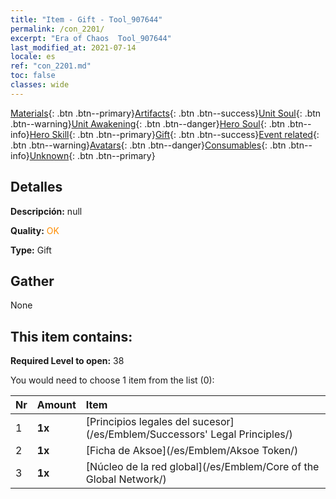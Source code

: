 ```yaml
---
title: "Item - Gift - Tool_907644"
permalink: /con_2201/
excerpt: "Era of Chaos  Tool_907644"
last_modified_at: 2021-07-14
locale: es
ref: "con_2201.md"
toc: false
classes: wide
---
```

 [Materials](/ItemsES/){: .btn .btn--primary}[Artifacts](/ItemsES/Artifacts/){: .btn .btn--success}[Unit Soul](/ItemsES/UnitSoul/){: .btn .btn--warning}[Unit Awakening](/ItemsES/UnitAwakening/){: .btn .btn--danger}[Hero Soul](/ItemsES/HeroSoul/){: .btn .btn--info}[Hero Skill](/ItemsES/HeroSkill/){: .btn .btn--primary}[Gift](/ItemsES/Gift/){: .btn .btn--success}[Event related](/ItemsES/Events/){: .btn .btn--warning}[Avatars](/ItemsES/Avatars/){: .btn .btn--danger}[Consumables](/ItemsES/Consumables/){: .btn .btn--info}[Unknown](/ItemsES/Unknown/){: .btn .btn--primary}

## Detalles
 **Descripción:** null

 **Quality:** <span style="color: #FF8C00">OK</span>

 **Type:** Gift

## Gather

  None

## This item contains:

 **Required Level to open:** 38

 You would need to choose 1 item from the list (0):

  | Nr | Amount |     Item    |
  |:---|:-------|:------------|
  | 1 |  **1x** | [Principios legales del sucesor](/es/Emblem/Successors' Legal Principles/) |  | 
  | 2 |  **1x** | [Ficha de Aksoe](/es/Emblem/Aksoe Token/) |  | 
  | 3 |  **1x** | [Núcleo de la red global](/es/Emblem/Core of the Global Network/) |  | 
